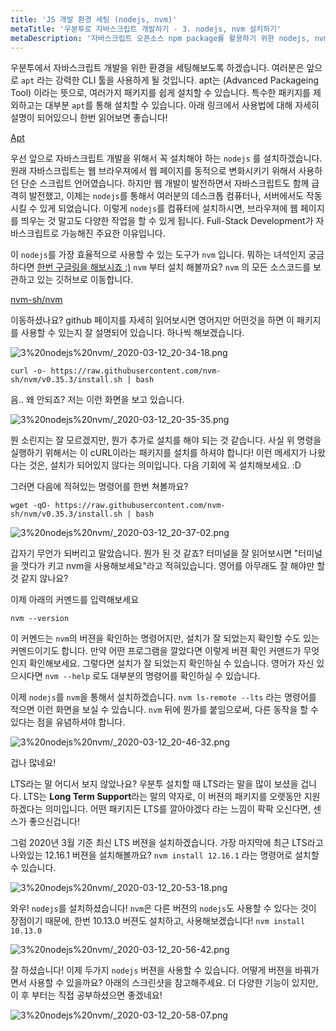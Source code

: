 ```yaml
---
title: 'JS 개발 환경 세팅 (nodejs, nvm)'
metaTitle: '우분투로 자바스크립트 개발하기 - 3. nodejs, nvm 설치하기'
metaDescription: '자바스크립트 오픈소스 npm package를 활용하기 위한 nodejs, nvm 설치하는 방법입니다.'
---
```


우분투에서 자바스크립트 개발을 위한 환경을 세팅해보도록 하겠습니다. 여러분은 앞으로 `apt` 라는 강력한 CLI 툴을 사용하게 될 것입니다. apt는 (Advanced Packageing Tool) 이라는 뜻으로, 여러가지 패키지를 쉽게 설치할 수 있습니다. 특수한 패키지를 제외하고는 대부분 `apt`를 통해 설치할 수 있습니다. 아래 링크에서 사용법에 대해 자세히 설명이 되어있으니 한번 읽어보면 좋습니다!

[Apt](https://help.ubuntu.com/lts/serverguide/apt.html)

우선 앞으로 자바스크립트 개발을 위해서 꼭 설치해야 하는 `nodejs` 를 설치하겠습니다. 원래 자바스크립트는 웹 브라우져에서 웹 페이지를 동적으로 변화시키기 위해서 사용하던 단순 스크립트 언어였습니다. 하지만 웹 개발이 발전하면서 자바스크립트도 함께 급격히 발전했고, 이제는 `nodejs`를 통해서 여러분의 데스크톱 컴퓨터나, 서버에서도 작동시킬 수 있게 되었습니다. 이렇게 `nodejs`를 컴퓨터에 설치하시면, 브라우져에 웹 페이지를 띄우는 것 말고도 다양한 작업을 할 수 있게 됩니다. Full-Stack Development가 자바스크립트로 가능해진 주요한 이유입니다.

이 `nodejs`를 가장 효율적으로 사용할 수 있는 도구가 `nvm` 입니다. 뭐하는 녀석인지 궁금하다면 [한번 구글링을 해보시죠 :)](https://stackoverflow.com/questions/32660993/difference-between-npm-and-nvm) `nvm` 부터 설치 해볼까요? `nvm` 의 모든 소스코드를 보관하고 있는 깃허브로 이동합니다.

[nvm-sh/nvm](https://github.com/nvm-sh/nvm#install--update-script)

이동하셨나요? github 페이지를 자세히 읽어보시면 영어지만 어떤것을 하면 이 패키지를 사용할 수 있는지 잘 설명되어 있습니다. 하나씩 해보겠습니다.

![3%20nodejs%20nvm/_2020-03-12_20-34-18.png](https://hongshik-blog-bucket.s3.ap-northeast-2.amazonaws.com/photos/ubuntu-starter/3-nodejs-nvm/_2020-03-12_20-34-18.png)

    curl -o- https://raw.githubusercontent.com/nvm-sh/nvm/v0.35.3/install.sh | bash

음.. 왜 안되죠? 저는 이런 화면을 보고 있습니다.

![3%20nodejs%20nvm/_2020-03-12_20-35-35.png](https://hongshik-blog-bucket.s3.ap-northeast-2.amazonaws.com/photos/ubuntu-starter/3-nodejs-nvm/_2020-03-12_20-35-35.png)

뭔 소린지는 잘 모르겠지만, 뭔가 추가로 설치를 해야 되는 것 같습니다. 사실 위 명령을 실행하기 위해서는 이 cURL이라는 패키지를 설치를 하셔야 합니다! 이런 메세지가 나왔다는 것은, 설치가 되어있지 않다는 의미입니다. 다음 기회에 꼭 설치해보세요. :D

그러면 다음에 적혀있는 명령어를 한번 쳐볼까요?

    wget -qO- https://raw.githubusercontent.com/nvm-sh/nvm/v0.35.3/install.sh | bash

![3%20nodejs%20nvm/_2020-03-12_20-37-02.png](https://hongshik-blog-bucket.s3.ap-northeast-2.amazonaws.com/photos/ubuntu-starter/3-nodejs-nvm/_2020-03-12_20-37-02.png)

갑자기 무언가 되버리고 말았습니다. 뭔가 된 것 같죠? 터미널을 잘 읽어보시면 "터미널을 껏다가 키고 nvm을 사용해보세요"라고 적혀있습니다. 영어를 아무래도 잘 해야만 할 것 같지 않나요?

이제 아래의 커멘드를 입력해보세요

    nvm --version

이 커멘드는 `nvm`의 버젼을 확인하는 명령어지만, 설치가 잘 되었는지 확인할 수도 있는 커멘드이기도 합니다. 만약 어떤 프로그램을 깔았다면 이렇게 버젼 확인 커맨드가 무엇인지 확인해보세요. 그렇다면 설치가 잘 되었는지 확인하실 수 있습니다. 영어가 자신 있으시다면 `nvm --help` 로도 대부분의 명령어를 확인하실 수 있습니다.

이제 `nodejs`를 `nvm`을 통해서 설치하겠습니다. `nvm ls-remote --lts` 라는 명령어를 적으면 이런 화면을 보실 수 있습니다. `nvm` 뒤에 뭔가를 붙임으로써, 다른 동작을 할 수 있다는 점을 유념하셔야 합니다.

![3%20nodejs%20nvm/_2020-03-12_20-46-32.png](https://hongshik-blog-bucket.s3.ap-northeast-2.amazonaws.com/photos/ubuntu-starter/3-nodejs-nvm/_2020-03-12_20-46-32.png)

겁나 많네요!

LTS라는 말 어디서 보지 않았나요? 우분투 설치할 때 LTS라는 말을 많이 보셨을 겁니다. LTS는 **Long Term Support**라는 말의 약자로, 이 버젼의 패키지를 오랫동안 지원하겠다는 의미입니다. 어떤 패키지든 LTS를 깔아야겠다 라는 느낌이 팍팍 오신다면, 센스가 좋으신겁니다!

그럼 2020년 3월 기준 최신 LTS 버젼을 설치하겠습니다. 가장 마지막에 최근 LTS라고 나와있는 12.16.1 버젼을 설치해볼까요? `nvm install 12.16.1` 라는 명령어로 설치할 수 있습니다.

![3%20nodejs%20nvm/_2020-03-12_20-53-18.png](https://hongshik-blog-bucket.s3.ap-northeast-2.amazonaws.com/photos/ubuntu-starter/3-nodejs-nvm/_2020-03-12_20-53-18.png)

와우! `nodejs`를 설치하셨습니다! `nvm`은 다른 버젼의 `nodejs`도 사용할 수 있다는 것이 장점이기 때문에, 한번 10.13.0 버젼도 설치하고, 사용해보겠습니다! `nvm install 10.13.0`

![3%20nodejs%20nvm/_2020-03-12_20-56-42.png](https://hongshik-blog-bucket.s3.ap-northeast-2.amazonaws.com/photos/ubuntu-starter/3-nodejs-nvm/_2020-03-12_20-56-42.png)

잘 하셨습니다! 이제 두가지 `nodejs` 버젼을 사용할 수 있습니다. 어떻게 버젼을 바꿔가면서 사용할 수 있을까요? 아래의 스크린샷을 참고해주세요. 더 다양한 기능이 있지만, 이 후 부터는 직접 공부하셨으면 좋겠네요!

![3%20nodejs%20nvm/_2020-03-12_20-58-07.png](https://hongshik-blog-bucket.s3.ap-northeast-2.amazonaws.com/photos/ubuntu-starter/3-nodejs-nvm/_2020-03-12_20-58-07.png)
